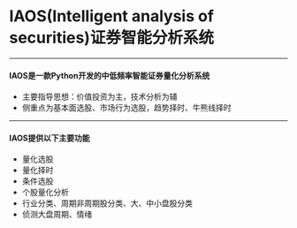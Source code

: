 # IAOS(Intelligent analysis of securities)证券智能分析系统

---
#### IAOS是一款Python开发的中低频率智能证券量化分析系统
- 主要指导思想：价值投资为主，技术分析为辅
- 侧重点为基本面选股、市场行为选股，趋势择时、牛熊线择时

---
#### IAOS提供以下主要功能
- 量化选股
- 量化择时
- 条件选股
- 个股量化分析
- 行业分类、周期非周期股分类、大、中小盘股分类
- 侦测大盘周期、情绪

